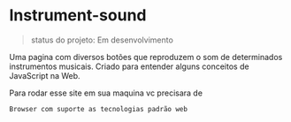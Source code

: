 <h1>Instrument-sound</h1>

> status do projeto: Em desenvolvimento

Uma pagina com diversos botões que reproduzem o som de determinados instrumentos musicais.
Criado para entender alguns conceitos de JavaScript na Web.

Para rodar esse site em sua maquina vc precisara de

````
Browser com suporte as tecnologias padrão web
````

